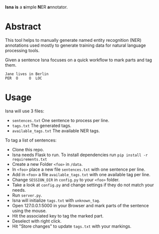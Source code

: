 **Isna** **is** a **s**imple **N**ER **a**nnotator.

# Abstract

This tool helps to manually generate named entity recognition (NER) annotations used mostly to generate training data for natural language processing tools.

Given a sentence Isna focuses on a quick workflow to mark parts and tag them.

```
Jane lives in Berlin
PER  O     O  LOC 
```

# Usage
Isna will use 3 files:
* `sentences.txt` One sentence to process per line.
* `tags.txt` The generated tags.
* `available_tags.txt` The available NER tags.

To tag a list of sentences:
* Clone this repo.
* Isna needs Flask to run. To install dependencies run `pip install -r requirements.txt`
* Create a new Folder `<foo>` in `/data`.
* In `<foo>` place a new file `sentences.txt` with one sentence per line.
* Add in `<foo>` a file `available_tags.txt` with one available tag per line.
* Change `SESSION_DIR` in `config.py` to your `<foo>` folder.
* Take a look at `config.py` and change settings if they do not match your needs.
* Run `server.py`.
* Isna will initialize `tags.txt` with `unknown_tag`.
* Open 127.0.0.1:5000 in your Browser and mark parts of the sentence using the mouse.
* Hit the associated key to tag the marked part.
* Deselect with right click.
* Hit "Store changes" to update `tags.txt` with your markings.
